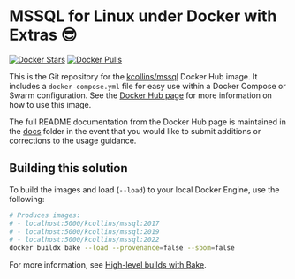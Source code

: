 # MSSQL for Linux under Docker with Extras 😎

[![Docker Stars](https://img.shields.io/docker/stars/kcollins/mssql.svg)](https://hub.docker.com/r/kcollins/mssql)
[![Docker Pulls](https://img.shields.io/docker/pulls/kcollins/mssql.svg)](https://hub.docker.com/r/kcollins/mssql)

This is the Git repository for the [kcollins/mssql](http://hub.docker.com/r/kcollins/mssql) Docker Hub image.  It includes a `docker-compose.yml` file for easy use within a Docker Compose or Swarm configuration.  See the [Docker Hub page](http://hub.docker.com/r/kcollins/mssql) for more information on how to use this image.

The full README documentation from the Docker Hub page is maintained in the [docs](docs) folder in the event that you would like to submit additions or corrections to the usage guidance.

## Building this solution

To build the images and load (`--load`) to your local Docker Engine, use the following:

```bash
# Produces images:
# - localhost:5000/kcollins/mssql:2017
# - localhost:5000/kcollins/mssql:2019
# - localhost:5000/kcollins/mssql:2022
docker buildx bake --load --provenance=false --sbom=false
```

For more information, see [High-level builds with Bake](https://docs.docker.com/build/bake/).

